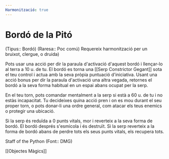 ```yaml
---
Harmonització: true
---
```

# Bordó de la Pitó

(Tipus:: Bordó) (Raresa:: Poc comú) 
Requereix harmonització per un bruixot, clergue, o druida)

Pots usar una acció per dir la paraula d'activació d'aquest bordó i llençar-lo al terra a 10 u. de tu. El bordó es torna una [[Serp Constrictor Gegant]] sota el teu control i actua amb la seva pròpia puntuació d'iniciativa. Usant una acció bonus per dir la paraula d'activació una altra vegada, retornes el bordó a la seva forma habitual en un espai abans ocupat per la serp.

En el teu torn, pots comandar mentalment a la serp si està a 60 u. de tu i no estàs incapacitat. Tu decideixes quina acció pren i on es mou durant el seu proper torn, o pots donar-li una ordre general, com atacar els teus enemics o protegir una ubicació.

Si la serp és reduïda a 0 punts vitals, mor i reverteix a la seva forma de bordó. El bordó després s'esmicola i és destruït. Si la serp reverteix a la forma de bordó abans de perdre tots els seus punts vitals, els recupera tots.

Staff of the Python (Font:: DMG)

[[Objectes Màgics]]